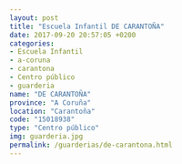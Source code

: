 ```yaml
---
layout: post
title: "Escuela Infantil DE CARANTOÑA"
date: 2017-09-20 20:57:05 +0200
categories:
- Escuela Infantil
- a-coruna
- carantona
- Centro público
- guarderia
name: "DE CARANTOÑA"
province: "A Coruña"
location: "Carantoña"
code: "15018938"
type: "Centro público"
img: guarderia.jpg
permalink: /guarderias/de-carantona.html
---
```

